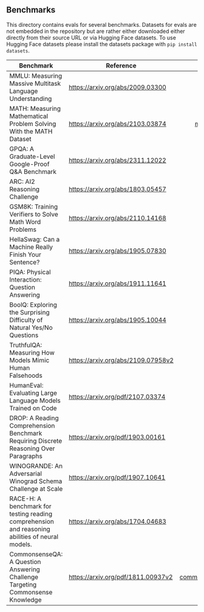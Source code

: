 ## Benchmarks

This directory contains evals for several benchmarks. Datasets for evals are not embedded in the repository but are rather either downloaded either directly from their source URL or via Hugging Face datasets. To use Hugging Face datasets please install the datasets package with `pip install datasets`.

| Benchmark                                                                                     | Reference                            |                                      Code | Dataset      |
|-----------------------|-----------------|----------------:|-----------------|
| MMLU: Measuring Massive Multitask Language Understanding                                      | <https://arxiv.org/abs/2009.03300>   |                        [mmlu.py](mmlu.py) | Download     |
| MATH: Measuring Mathematical Problem Solving With the MATH Dataset                            | <https://arxiv.org/abs/2103.03874>   |          [mathematics.py](mathematics.py) | Download     |
| GPQA: A Graduate-Level Google-Proof Q&A Benchmark                                             | <https://arxiv.org/abs/2311.12022>   |                        [gpqa.py](gpqa.py) | Download     |
| ARC: AI2 Reasoning Challenge                                                                  | <https://arxiv.org/abs/1803.05457>   |                          [arc.py](arc.py) | Hugging Face |
| GSM8K: Training Verifiers to Solve Math Word Problems                                         | <https://arxiv.org/abs/2110.14168>   |                      [gsm8k.py](gsm8k.py) | Hugging Face |
| HellaSwag: Can a Machine Really Finish Your Sentence?                                         | <https://arxiv.org/abs/1905.07830>   |              [hellaswag.py](hellaswag.py) | Hugging Face |
| PIQA: Physical Interaction: Question Answering                                                | <https://arxiv.org/abs/1911.11641>   |                        [piqa.py](piqa.py) | Hugging Face |
| BoolQ: Exploring the Surprising Difficulty of Natural Yes/No Questions                        | <https://arxiv.org/abs/1905.10044>   |                      [boolq.py](boolq.py) | Hugging Face |
| TruthfulQA: Measuring How Models Mimic Human Falsehoods                                       | <https://arxiv.org/abs/2109.07958v2> |            [truthfulqa.py](truthfulqa.py) | Hugging Face |
| HumanEval: Evaluating Large Language Models Trained on Code                                   | <https://arxiv.org/pdf/2107.03374>   |    [humaneval.py](humaneval/humaneval.py) | Hugging Face |
| DROP: A Reading Comprehension Benchmark Requiring Discrete Reasoning Over Paragraphs          | <https://arxiv.org/pdf/1903.00161>   |                   [drop.py](drop/drop.py) | Hugging Face |
| WINOGRANDE: An Adversarial Winograd Schema Challenge at Scale                                 | <https://arxiv.org/pdf/1907.10641>   | [winogrande.py](winogrande/winogrande.py) | Hugging Face |
| RACE-H: A benchmark for testing reading comprehension and reasoning abilities of neural models. | <https://arxiv.org/abs/1704.04683>   |             [race-h.py](race-h/race-h.py) | Hugging Face |
| CommonsenseQA: A Question Answering Challenge Targeting Commonsense Knowledge                 | <https://arxiv.org/pdf/1811.00937v2> |   [commonsense_qa.py](commonsense_qa/commonsense_qa.py) | Hugging Face |